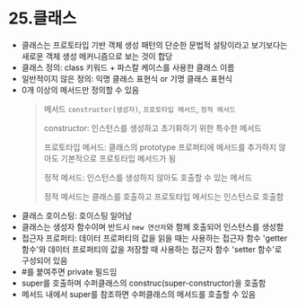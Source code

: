 # 25.클래스

- 클래스는 프로토타입 기반 객체 생성 패턴의 단순한 문법적 설탕이라고 보기보다는 새로운 객체 생성 메커니즘으로 보는 것이 합당
- 클래스 정의: class 키워드 + 파스칼 케이스를 사용한 클래스 이름
- 일반적이지 않은 정의: 익명 클래스 표현식 or 기명 클래스 표현식
- 0개 이상의 메서드만 정의할 수 있음
  > 메서드 `constructor(생성자)`, `프로토타입 메서드`, `정적 메서드`
  >
  > constructor: 인스턴스를 생성하고 초기화하기 위한 특수한 메서드
  >
  > 프로토타입 메서드: 클래스의 prototype 프로퍼티에 메서드를 추가하지 않아도 기본적으로 프로토타입 메서드가 됨
  >
  > 정적 메서드: 인스턴스를 생성하지 않아도 호출할 수 있는 메서드
  >
  > 정적 메서드는 클래스를 호출하고 프로토타입 메서드는 인스턴스로 호출함
- 클래스 호이스팅: 호이스팅 일어남
- 클래스는 생성자 함수이며 반드시 `new 연산자`와 함께 호출되어 인스턴스를 생성함
- 접근자 프로퍼티: 데이터 프로퍼티의 값을 읽을 때는 사용하는 접근자 함수 'getter 함수'와 데이터 프로퍼티의 값을 저장할 때 사용하는 접근자 함수 'setter 함수'로 구성되어 있음
- #를 붙여주면 private 필드임
- super를 호출하며 수퍼클래스의 construc(super-constructor)을 호출함
- 메서드 내에서 super를 참조하면 수퍼클래스의 메서드를 호출할 수 있음
